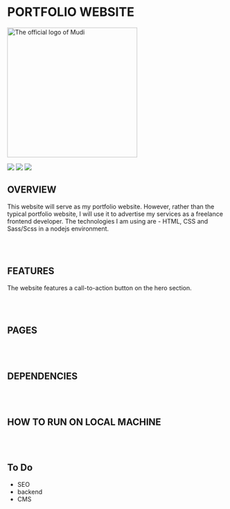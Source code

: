 
# PORTFOLIO WEBSITE
<img src="images/logo.png" alt="The official logo of Mudi" width="300px">

[![](https://img.shields.io/badge/Twitter-%40moodymudiaga-9cf?style=plastic&logo=twitter&labelColor=white&logoWidth=20)](https://twitter.com/MoodyMudiaga)
[![](https://img.shields.io/badge/LinkedIn-Mudiaga%20Moody%20Uwojeya-blue?style=plastic&logo=linkedin&labelColor=lightgrey&logoWidth=20)](https://www.linkedin.com/in/mudiaga-moody-uwojeya)
[![](https://img.shields.io/badge/Gmail-mudiagauwojeya@gmail.com-red?style=plastic&logo=gmail&labelColor=lightgrey&logoWidth=20)](mailto:moody.mudiaga@gmail.com)


## OVERVIEW

This website will serve as my portfolio website. However, rather than the typical portfolio website, I will use it to advertise my services as a freelance frontend developer. The technologies I am using are - HTML, CSS and Sass/Scss in a nodejs environment.

<br>
<br>

## FEATURES

The website features a call-to-action button on the hero section.

<br>
<br>

## PAGES

<br>
<br>

## DEPENDENCIES

<br>
<br>

## HOW TO RUN ON LOCAL MACHINE

<br>
<br>

## To Do

+ SEO
+ backend
+ CMS

